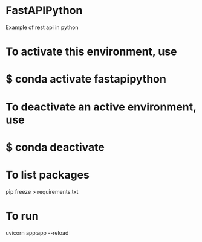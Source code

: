 # FastAPIPython
 Example of rest api in python

# To activate this environment, use
#
#     $ conda activate fastapipython
#
# To deactivate an active environment, use
#
#     $ conda deactivate

# To list packages
 pip freeze > requirements.txt

# To run 
 uvicorn app:app --reload